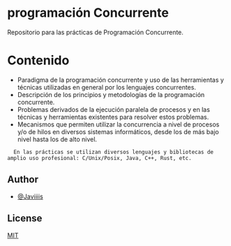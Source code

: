# programación Concurrente

Repositorio para las prácticas de Programación Concurrente.

# Contenido

- Paradigma de la programación concurrente y uso de las herramientas y técnicas utilizadas en general por los lenguajes concurrentes. 
- Descripción de los principios y metodologías de la programación concurrente.
- Problemas derivados de la ejecución paralela de procesos y en las técnicas y herramientas existentes para resolver estos problemas. 
- Mecanismos que permiten utilizar la concurrencia a nivel de procesos y/o de hilos en diversos sistemas informáticos, desde los de más bajo nivel hasta los de alto nivel.

```
  En las prácticas se utilizan diversos lenguajes y bibliotecas de amplio uso profesional: C/Unix/Posix, Java, C++, Rust, etc.
```

## Author

- [@Javiiiis](https://www.github.com/Javiiiis)

## License

[MIT](https://choosealicense.com/licenses/mit/)
